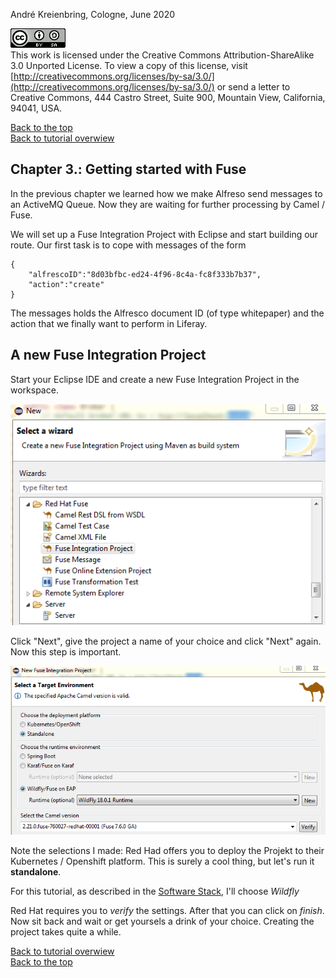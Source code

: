 André Kreienbring, Cologne, June 2020

![License](img/cc-by-sa-88x31.png)<br>
This work is licensed under the Creative Commons Attribution-ShareAlike 3.0 Unported License. To view a copy of this license, visit [http://creativecommons.org/licenses/by-sa/3.0/](http://creativecommons.org/licenses/by-sa/3.0/) or send a letter to Creative Commons, 444 Castro Street, Suite 900, Mountain View, California, 94041, USA.

[Back to the top](../index.md)<br>
[Back to tutorial overwiew](index.md)

## Chapter 3.: Getting started with Fuse
In the previous chapter we learned how we make Alfreso send messages to an ActiveMQ Queue. Now they are  waiting for further processing by Camel / Fuse.

We will set up a Fuse Integration Project with Eclipse and start building our route. Our first task is to cope with messages of the form
```
{
	"alfrescoID":"8d03bfbc-ed24-4f96-8c4a-fc8f333b7b37",
	"action":"create"
}
```
The messages holds the Alfresco document ID (of type whitepaper) and the action that we finally want to perform in Liferay.

## A new Fuse Integration Project
Start your Eclipse IDE and create a new Fuse Integration Project in the workspace.

![New Fuse Integration Project](img/new_fuse_integration_project.png)

Click "Next", give the project a name of your choice and click "Next" again. Now this step is important.

![New Fuse Integration Project](img/new_fuse_integration_project2.png)

Note the selections I made:
Red Had offers you to deploy the Projekt to their Kubernetes / Openshift platform. This is surely a cool thing, but let's run it **standalone**.

For this tutorial, as described in the [Software Stack](softwarestack.md), I'll choose *Wildfly*

Red Hat requires you to *verify* the settings. After that you can click on *finish*. Now sit back and wait or get yoursels a drink of your choice. Creating the project takes quite a while.


[Back to tutorial overwiew](index.md)<br> 
[Back to the top](../index.md)
